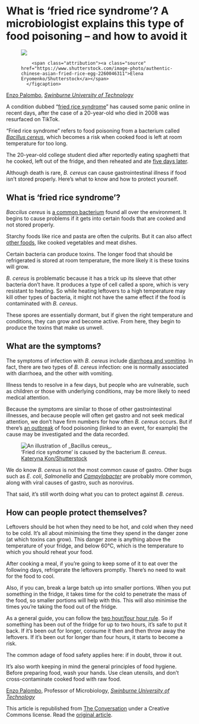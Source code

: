 <h1 class="legacy">What is ‘fried rice syndrome’? A microbiologist explains this type of food poisoning – and how to avoid it</h1>

  <figure>
    <img src="https://images.theconversation.com/files/556496/original/file-20231030-21-dnivqx.jpg?ixlib=rb-1.1.0&rect=49%2C0%2C5472%2C3645&q=45&auto=format&w=754&fit=clip" />
      <figcaption>
        
        <span class="attribution"><a class="source" href="https://www.shutterstock.com/image-photo/authentic-chinese-asian-fried-rice-egg-2260046311">Elena Eryomenko/Shutterstock</a></span>
      </figcaption>
  </figure>

<span><a href="https://theconversation.com/profiles/enzo-palombo-249510">Enzo Palombo</a>, <em><a href="https://theconversation.com/institutions/swinburne-university-of-technology-767">Swinburne University of Technology</a></em></span>

<p>A condition dubbed “<a href="https://www.delish.com/food-news/a45654955/death-from-leftover-pasta-fried-rice-syndrome">fried rice syndrome</a>” has caused some panic online in recent days, after the case of a 20-year-old who died in 2008 was resurfaced on TikTok.</p>

<p>“Fried rice syndrome” refers to food poisoning from a bacterium called <a href="https://www.foodstandards.gov.au/consumer/safety/foodborne-illness/Pages/bacillus-cereus-.aspx"><em>Bacillus cereus</em></a>, which becomes a risk when cooked food is left at room temperature for too long.</p>

<p>The 20-year-old college student died after reportedly eating spaghetti that he cooked, left out of the fridge, and then reheated and ate <a href="https://www.huffpost.com/entry/can-eating-leftover-rice-kill-you-heres-the-science-behind_l_653bb64ce4b05def8bc76b20">five days later</a>. </p>

<p>Although death is rare, <em>B. cereus</em> can cause gastrointestinal illness if food isn’t stored properly. Here’s what to know and how to protect yourself. </p>

<p></p>

<h2>What is ‘fried rice syndrome’?</h2>

<p><em>Baccilus cereus</em> is <a href="https://www.foodstandards.gov.au/publications/Documents/Bacillus%20cereus.pdf">a common bacterium</a> found all over the environment. It begins to cause problems if it gets into certain foods that are cooked and not stored properly.</p>

<p>Starchy foods like rice and pasta are often the culprits. But it can also affect <a href="https://edis.ifas.ufl.edu/publication/FS269">other foods</a>, like cooked vegetables and meat dishes. </p>



<p>Certain bacteria can produce toxins. The longer food that should be refrigerated is stored at room temperature, the more likely it is these toxins will grow. </p>

<p><em>B. cereus</em> is problematic because it has a trick up its sleeve that other bacteria don’t have. It produces a type of cell called a spore, which is very resistant to heating. So while heating leftovers to a high temperature may kill other types of bacteria, it might not have the same effect if the food is contaminated with <em>B. cereus</em>.</p>

<p>These spores are essentially dormant, but if given the right temperature and conditions, they can grow and become active. From here, they begin to produce the toxins that make us unwell.</p>

<h2>What are the symptoms?</h2>

<p>The symptoms of infection with <em>B. cereus</em> include <a href="https://www.foodstandards.gov.au/consumer/safety/foodborne-illness/Pages/bacillus-cereus-.aspx">diarrhoea and vomiting</a>. In fact, there are two types of <em>B. cereus</em> infection: one is normally associated with diarrhoea, and the other with vomiting.</p>

<p>Illness tends to resolve in a few days, but people who are vulnerable, such as children or those with underlying conditions, may be more likely to need medical attention.</p>

<p>Because the symptoms are similar to those of other gastrointestinal illnesses, and because people will often get gastro and not seek medical attention, we don’t have firm numbers for how often <em>B. cereus</em> occurs. But if there’s <a href="https://www.sciencedirect.com/science/article/abs/pii/S0882401023004515">an outbreak</a> of food poisoning (linked to an event, for example) the cause may be investigated and the data recorded.</p>

<figure class="align-center ">
            <img alt="An illustration of _Bacillus cereus_." src="https://images.theconversation.com/files/556497/original/file-20231030-21-hzigop.jpg?ixlib=rb-1.1.0&amp;q=45&amp;auto=format&amp;w=754&amp;fit=clip" srcset="https://images.theconversation.com/files/556497/original/file-20231030-21-hzigop.jpg?ixlib=rb-1.1.0&amp;q=45&amp;auto=format&amp;w=600&amp;h=400&amp;fit=crop&amp;dpr=1 600w, https://images.theconversation.com/files/556497/original/file-20231030-21-hzigop.jpg?ixlib=rb-1.1.0&amp;q=30&amp;auto=format&amp;w=600&amp;h=400&amp;fit=crop&amp;dpr=2 1200w, https://images.theconversation.com/files/556497/original/file-20231030-21-hzigop.jpg?ixlib=rb-1.1.0&amp;q=15&amp;auto=format&amp;w=600&amp;h=400&amp;fit=crop&amp;dpr=3 1800w, https://images.theconversation.com/files/556497/original/file-20231030-21-hzigop.jpg?ixlib=rb-1.1.0&amp;q=45&amp;auto=format&amp;w=754&amp;h=503&amp;fit=crop&amp;dpr=1 754w, https://images.theconversation.com/files/556497/original/file-20231030-21-hzigop.jpg?ixlib=rb-1.1.0&amp;q=30&amp;auto=format&amp;w=754&amp;h=503&amp;fit=crop&amp;dpr=2 1508w, https://images.theconversation.com/files/556497/original/file-20231030-21-hzigop.jpg?ixlib=rb-1.1.0&amp;q=15&amp;auto=format&amp;w=754&amp;h=503&amp;fit=crop&amp;dpr=3 2262w" sizes="(min-width: 1466px) 754px, (max-width: 599px) 100vw, (min-width: 600px) 600px, 237px">
            <figcaption>
              <span class="caption">‘Fried rice syndrome’ is caused by the bacterium <em>B. cereus</em>.</span>
              <span class="attribution"><a class="source" href="https://www.shutterstock.com/image-illustration/bacillus-cereus-grampositive-sporeproducing-bacteria-arranged-480829921">Kateryna Kon/Shutterstock</a></span>
            </figcaption>
          </figure>

<p>We do know <em>B. cereus</em> is not the most common cause of gastro. Other bugs such as <em>E. coli</em>, <em>Salmonella</em> and <a href="https://www.betterhealth.vic.gov.au/health/conditionsandtreatments/gastroenteritis-campylobacteriosis"><em>Campylobacter</em></a> are probably more common, along with viral causes of gastro, such as norovirus. </p>

<p>That said, it’s still worth doing what you can to protect against <em>B. cereus</em>.</p>

<h2>How can people protect themselves?</h2>

<p>Leftovers should be hot when they need to be hot, and cold when they need to be cold. It’s all about minimising the time they spend in the danger zone (at which toxins can grow). This danger zone is anything above the temperature of your fridge, and below 60°C, which is the temperature to which you should reheat your food.</p>

<p>After cooking a meal, if you’re going to keep some of it to eat over the following days, refrigerate the leftovers promptly. There’s no need to wait for the food to cool.</p>

<p>Also, if you can, break a large batch up into smaller portions. When you put something in the fridge, it takes time for the cold to penetrate the mass of the food, so smaller portions will help with this. This will also minimise the times you’re taking the food out of the fridge. </p>



<p>As a general guide, you can follow the <a href="https://www.foodstandards.gov.au/foodsafety/standards/Pages/2-hour-4-hour-rule.aspx">two hour/four hour rule</a>. So if something has been out of the fridge for up to two hours, it’s safe to put it back. If it’s been out for longer, consume it then and then throw away the leftovers. If it’s been out for longer than four hours, it starts to become a risk.</p>

<p>The common adage of food safety applies here: if in doubt, throw it out.</p>

<p>It’s also worth keeping in mind the general principles of food hygiene. Before preparing food, wash your hands. Use clean utensils, and don’t cross-contaminate cooked food with raw food.<!-- Below is The Conversation's page counter tag. Please DO NOT REMOVE. --><img src="https://counter.theconversation.com/content/216536/count.gif?distributor=republish-lightbox-basic" alt="The Conversation" width="1" height="1" style="border: none !important; box-shadow: none !important; margin: 0 !important; max-height: 1px !important; max-width: 1px !important; min-height: 1px !important; min-width: 1px !important; opacity: 0 !important; outline: none !important; padding: 0 !important" referrerpolicy="no-referrer-when-downgrade" /><!-- End of code. If you don't see any code above, please get new code from the Advanced tab after you click the republish button. The page counter does not collect any personal data. More info: https://theconversation.com/republishing-guidelines --></p>

<p><span><a href="https://theconversation.com/profiles/enzo-palombo-249510">Enzo Palombo</a>, Professor of Microbiology, <em><a href="https://theconversation.com/institutions/swinburne-university-of-technology-767">Swinburne University of Technology</a></em></span></p>

<p>This article is republished from <a href="https://theconversation.com">The Conversation</a> under a Creative Commons license. Read the <a href="https://theconversation.com/what-is-fried-rice-syndrome-a-microbiologist-explains-this-type-of-food-poisoning-and-how-to-avoid-it-216536">original article</a>.</p>
